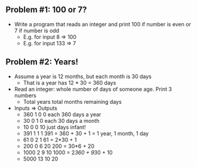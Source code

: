 ## Problem #1: 100 or 7?

- Write a program that reads an integer and print 100 if number is even or 7 if
  number is odd
  - E.g. for input 8 ⇒ 100
  - E.g. for input 133 ⇒ 7

## Problem #2: Years!

- Assume a year is 12 months, but each month is 30 days
  - That is a year has 12 \* 30 = 360 days
- Read an integer: whole number of days of someone age. Print 3 numbers
  - Total years total months remaining days
- Inputs ⇒ Outputs
  - 360 1 0 0 each 360 days a year
  - 30 0 1 0 each 30 days a month
  - 10 0 0 10 just days infant!
  - 391 1 1 1 391 = 360 + 30 + 1 = 1 year, 1 month, 1 day
  - 61 0 2 1 61 = 2\*30 + 1
  - 200 0 6 20 200 = 30\*6 + 20
  - 1000 2 9 10 1000 = 2*360 + 9*30 + 10
  - 5000 13 10 20
